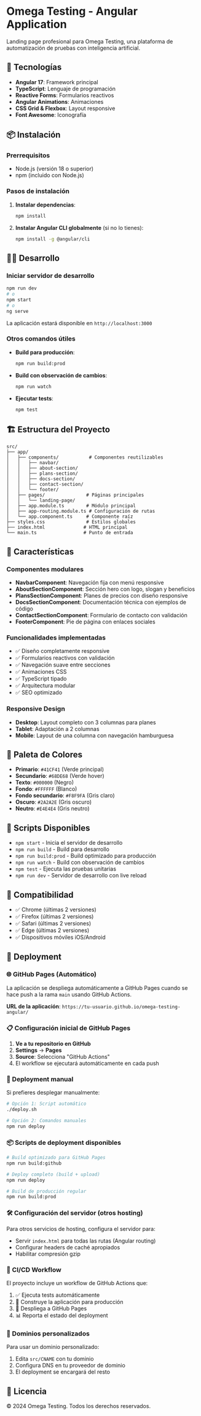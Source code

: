# Omega Testing - Angular Application

Landing page profesional para Omega Testing, una plataforma de automatización de pruebas con inteligencia artificial.

## 🚀 Tecnologías

- **Angular 17**: Framework principal
- **TypeScript**: Lenguaje de programación
- **Reactive Forms**: Formularios reactivos
- **Angular Animations**: Animaciones
- **CSS Grid & Flexbox**: Layout responsive
- **Font Awesome**: Iconografía

## 📦 Instalación

### Prerrequisitos

- Node.js (versión 18 o superior)
- npm (incluido con Node.js)

### Pasos de instalación

1. **Instalar dependencias**:

   ```bash
   npm install
   ```

2. **Instalar Angular CLI globalmente** (si no lo tienes):
   ```bash
   npm install -g @angular/cli
   ```

## 🏃‍♂️ Desarrollo

### Iniciar servidor de desarrollo

```bash
npm run dev
# o
npm start
# o
ng serve
```

La aplicación estará disponible en `http://localhost:3000`

### Otros comandos útiles

- **Build para producción**:

  ```bash
  npm run build:prod
  ```

- **Build con observación de cambios**:

  ```bash
  npm run watch
  ```

- **Ejecutar tests**:
  ```bash
  npm test
  ```

## 🏗️ Estructura del Proyecto

```
src/
├── app/
│   ├── components/           # Componentes reutilizables
│   │   ├── navbar/
│   │   ├── about-section/
│   │   ├── plans-section/
│   │   ├── docs-section/
│   │   ├── contact-section/
│   │   └── footer/
│   ├── pages/               # Páginas principales
│   │   └── landing-page/
│   ├── app.module.ts        # Módulo principal
│   ├── app-routing.module.ts # Configuración de rutas
│   └── app.component.ts     # Componente raíz
├── styles.css               # Estilos globales
├── index.html              # HTML principal
└── main.ts                 # Punto de entrada
```

## 🎨 Características

### Componentes modulares

- **NavbarComponent**: Navegación fija con menú responsive
- **AboutSectionComponent**: Sección hero con logo, slogan y beneficios
- **PlansSectionComponent**: Planes de precios con diseño responsive
- **DocsSectionComponent**: Documentación técnica con ejemplos de código
- **ContactSectionComponent**: Formulario de contacto con validación
- **FooterComponent**: Pie de página con enlaces sociales

### Funcionalidades implementadas

- ✅ Diseño completamente responsive
- ✅ Formularios reactivos con validación
- ✅ Navegación suave entre secciones
- ✅ Animaciones CSS
- ✅ TypeScript tipado
- ✅ Arquitectura modular
- ✅ SEO optimizado

### Responsive Design

- **Desktop**: Layout completo con 3 columnas para planes
- **Tablet**: Adaptación a 2 columnas
- **Mobile**: Layout de una columna con navegación hamburguesa

## 🎯 Paleta de Colores

- **Primario**: `#41CF41` (Verde principal)
- **Secundario**: `#68DE68` (Verde hover)
- **Texto**: `#000000` (Negro)
- **Fondo**: `#FFFFFF` (Blanco)
- **Fondo secundario**: `#F8F9FA` (Gris claro)
- **Oscuro**: `#2A2A2E` (Gris oscuro)
- **Neutro**: `#E4E4E4` (Gris neutro)

## 🔧 Scripts Disponibles

- `npm start` - Inicia el servidor de desarrollo
- `npm run build` - Build para desarrollo
- `npm run build:prod` - Build optimizado para producción
- `npm run watch` - Build con observación de cambios
- `npm test` - Ejecuta las pruebas unitarias
- `npm run dev` - Servidor de desarrollo con live reload

## 📱 Compatibilidad

- ✅ Chrome (últimas 2 versiones)
- ✅ Firefox (últimas 2 versiones)
- ✅ Safari (últimas 2 versiones)
- ✅ Edge (últimas 2 versiones)
- ✅ Dispositivos móviles iOS/Android

## 🚢 Deployment

### 🌐 GitHub Pages (Automático)

La aplicación se despliega automáticamente a GitHub Pages cuando se hace push a la rama `main` usando GitHub Actions.

**URL de la aplicación**: `https://tu-usuario.github.io/omega-testing-angular/`

### 📋 Configuración inicial de GitHub Pages

1. **Ve a tu repositorio en GitHub**
2. **Settings** → **Pages**
3. **Source**: Selecciona "GitHub Actions"
4. El workflow se ejecutará automáticamente en cada push

### 🔧 Deployment manual

Si prefieres desplegar manualmente:

```bash
# Opción 1: Script automático
./deploy.sh

# Opción 2: Comandos manuales
npm run deploy
```

### 📦 Scripts de deployment disponibles

```bash
# Build optimizado para GitHub Pages
npm run build:github

# Deploy completo (build + upload)
npm run deploy

# Build de producción regular
npm run build:prod
```

### 🛠️ Configuración del servidor (otros hosting)

Para otros servicios de hosting, configura el servidor para:

- Servir `index.html` para todas las rutas (Angular routing)
- Configurar headers de caché apropiados
- Habilitar compresión gzip

### 🔄 CI/CD Workflow

El proyecto incluye un workflow de GitHub Actions que:

1. ✅ Ejecuta tests automáticamente
2. 🔨 Construye la aplicación para producción
3. 🚀 Despliega a GitHub Pages
4. 📊 Reporta el estado del deployment

### 🎯 Dominios personalizados

Para usar un dominio personalizado:

1. Edita `src/CNAME` con tu dominio
2. Configura DNS en tu proveedor de dominio
3. El deployment se encargará del resto

## 📄 Licencia

© 2024 Omega Testing. Todos los derechos reservados.
